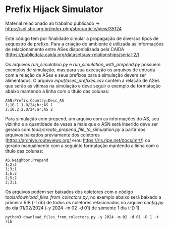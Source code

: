 # Prefix Hijack Simulator

Material relacionado ao trabalho publicado -> https://sol.sbc.org.br/index.php/sbrc/article/view/35124

Este código tem por finalidade simular a propagação de diversos tipos de sequestro de prefixo.
Para a criação do ambiente é utilizada as informações de relacionamento entre ASes disponiblizada pela CAIDA (https://publicdata.caida.org/datasets/as-relationships/serial-2/).

Os arquivos *run_simulation.py* e *run_simulation_with_prepend.py* possuem exemplos de simulação, mas para sua execução os arquivos de entrada com a relação de ASes e seus prefixos para a simulação devem ser alimentados. 
O arquivo *input/ases_prefixes.csv* contém a relação de ASes que serão as vítimas na simulação e deve seguir o exemplo de formatação abaixo mantendo a linha com o título das colunas:

```
ASN;Prefix;Country;Desc_AS
1;10.1.1.0/24;br;AS 1
2;10.2.2.0/24;ar;AS 2
```
Para simulação com prepend, um arquivo com as informações do AS, seu vizinho e a quantidade de vezes a mais que o ASN será inserido deve ser gerado com *tools/create_prepend_file_to_simulation.py* a partir dos arquivos baixados previamente dos coletores (https://archive.routeviews.org/ e/ou https://ris.ripe.net/docs/mrt/) ou gerado manualmente com a seguinte formatação mantendo a linha com o título das colunas:

```
AS;Neighbor;Prepend
1;2;2
1;3;1
1;6;2
2;5;2
2;3;1
```
Os arquivos podem ser baixados dos coletores com o código *tools/download_files_from_colectors.py*, no exemplo abaixo será baixado a primeira RIB (-t rib) de todos os coletores relacionados no arquivo *config.py* do dia 01/02/2024 (-y 2024 -m 02 -d 01) de somente 1 dia (-D 1):
```
python3 download_files_from_colectors.py -y 2024 -m 02 -d 01 -D 1 -t rib
```
